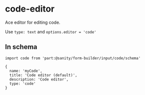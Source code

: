 # code-editor

Ace editor for editing code.

Use `type: text` and `options.editor = 'code'`

## In schema

```
import code from 'part:@sanity/form-builder/input/code/schema'

{
  name: 'myCode',
  title: 'Code editor (default)',
  description: 'Code editor',
  type: 'code'
}
```
